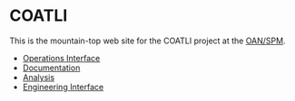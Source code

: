 <!----------------------------------------------------------------------

This file is part of the UNAM telescope control system.

$Id: BOILERPLATE 3370 2019-10-30 02:46:01Z Alan $

------------------------------------------------------------------------

Copyright © 2018, 2019 Alan M. Watson <alan@astro.unam.mx>

Permission to use, copy, modify, and distribute this software for any
purpose with or without fee is hereby granted, provided that the above
copyright notice and this permission notice appear in all copies.

THE SOFTWARE IS PROVIDED "AS IS" AND THE AUTHOR DISCLAIMS ALL
WARRANTIES WITH REGARD TO THIS SOFTWARE INCLUDING ALL IMPLIED
WARRANTIES OF MERCHANTABILITY AND FITNESS. IN NO EVENT SHALL THE
AUTHOR BE LIABLE FOR ANY SPECIAL, DIRECT, INDIRECT, OR CONSEQUENTIAL
DAMAGES OR ANY DAMAGES WHATSOEVER RESULTING FROM LOSS OF USE, DATA OR
PROFITS, WHETHER IN AN ACTION OF CONTRACT, NEGLIGENCE OR OTHER
TORTIOUS ACTION, ARISING OUT OF OR IN CONNECTION WITH THE USE OR
PERFORMANCE OF THIS SOFTWARE.

----------------------------------------------------------------------->

# COATLI

This is the mountain-top web site for the COATLI project at the
[OAN/SPM](http://www.astrossp.unam.mx).

* [Operations Interface](/tcs/operations.html)
* [Documentation](documentation.html)
* [Analysis](http://transients.astrossp.unam.mx/coatli/)
* [Engineering Interface](/tcs/engineering.html)
